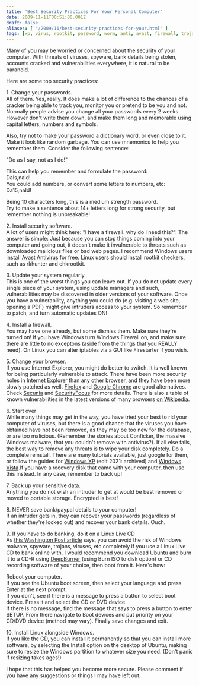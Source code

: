 ```yaml
---
title: 'Best Security Practices For Your Personal Computer'
date: 2009-11-11T00:51:00.001Z
draft: false
aliases: [ "/2009/11/best-security-practices-for-your.html" ]
tags: [xp, virus, rootkit, password, worm, anti, avast, firewall, trojan, vista, windows, linux, live]
---
```


Many of you may be worried or concerned about the security of your computer. With threats of viruses, spyware, bank details being stolen, accounts cracked and vulnerabilities everywhere, it is natural to be paranoid.  
  
Here are some top security practices:  
  
1\. Change your passwords.  
All of them. Yes, really. It does make a lot of difference to the chances of a cracker being able to track you, monitor you or pretend to be you and not. Normally people advise you change all your passwords every 2 weeks. However don't write them down, and make them long and memorable using capital letters, numbers and symbols.  
  
Also, try not to make your password a dictionary word, or even close to it. Make it look like random garbage. You can use mnemonics to help you remember them. Consider the following sentence:  
  
"Do as I say, not as I do!"  
  
This can help you remember and formulate the password:  
DaIs,naId!  
You could add numbers, or convert some letters to numbers, etc:  
Da15,naId!  
  
Being 10 characters long, this is a medium strength password.  
Try to make a sentence about 14+ letters long for strong security, but remember nothing is unbreakable!  
  
2\. Install security software.  
A lot of users might think here: "I have a firewall. why do I need this?". The answer is simple: Just because you can stop things coming into your computer and going out, it doesn't make it invulnerable to threats such as downloaded malicious files or bad web pages. I recommend Windows users install [Avast Antivirus](http://www.avast.com/eng/download-avast-home.html) for free. Linux users should install rootkit checkers, such as rkhunter and chkrootkit.  
  
3\. Update your system regularly.  
This is one of the worst things you can leave out. If you do not update every single piece of your system, using update managers and such, vulnerabilities may be discovered in older versions of your software. Once you have a vulnerability, anything you could do (e.g. visiting a web site, opening a PDF) might give intruders access to your system. So remember to patch, and turn automatic updates ON!  
  
4\. Install a firewall.  
You may have one already, but some dismiss them. Make sure they're turned on! If you have Windows turn Windows Firewall on, and make sure there are little to no exceptons (aside from the things that you REALLY need). On Linux you can alter iptables via a GUI like Firestarter if you wish.  
  
5\. Change your browser.  
If you use Internet Explorer, you might do better to switch. It is well known for being particularly vulnerable to attack. There have been more security holes in Internet Explorer than any other browser, and they have been more slowly patched as well. [Firefox](http://www.getfirefox.com) and [Google Chrome](http://www.google.com/chrome) are good alternatives. Check [Secunia](http://secunia.com/advisories/) and [SecurityFocus](http://www.securityfocus.com/vulnerabilities) for more details. There is also a table of known vulnerabilities in the latest versions of many browsers [on Wikipedia](http://en.wikipedia.org/wiki/Comparison_of_web_browsers#Vulnerabilities).  
  
6\. Start over  
While many things may get in the way, you have tried your best to rid your computer of viruses, but there is a good chance that the viruses you have obtained have not been removed, as they may be too new for the database, or are too malicious. (Remember the stories about Conficker, the massive Windows malware, that you couldn't remove with antivirus?). If all else fails, the best way to remove any threats is to wipe your disk completely. Do a complete reinstall. There are many tutorials available, just google for them, or follow the guides for [Windows XP](https://web.archive.org/web/20090211204719/https://www.pcworld.com/article/129977/how_to_reinstall_windows_xp.html) (edit 2021: archived) and [Windows Vista](http://windows.microsoft.com/en-US/windows-vista/Installing-and-reinstalling-Windows).If you have a recovery disk that came with your computer, then use this instead. In any case, remember to back up!  
  
7\. Back up your sensitive data.  
Anything you do not wish an intruder to get at would be best removed or moved to portable storage. Encrypted is best!  
  
8\. NEVER save bank/paypal details to your computer!  
If an intruder gets in, they can recover your passwords (regardless of whether they're locked out) and recover your bank details. Ouch.  
  
9\. If you have to do banking, do it on a Linux Live CD  
As [this Washington Post article](http://voices.washingtonpost.com/securityfix/2009/10/avoid_windows_malware_bank_on.html) says, you can avoid the risk of Windows malware, spyware, trojans, viruses, etc completely if you use a Linux Live CD to bank online with. I would recommend you download [Ubuntu](http://www.ubuntu.com) and burn it to a CD-R using [DeepBurner](http://www.deepburner.com) (using Burn ISO to disk option) or CD recording software of your choice, then boot from it. Here's how:  
  
Reboot your computer.  
If you see the Ubuntu boot screen, then select your language and press Enter at the next prompt.  
If you don't, see if there is a message to press a button to select boot device. Press it and select the CD or DVD device.  
If there is no message, find the message that says to press a button to enter SETUP. From there navigate to Boot devices and put priority on your CD/DVD device (method may vary). Finally save changes and exit.  
  
10\. Install Linux alongside Windows.  
If you like the CD, you can install it permanently so that you can install more software, by selecting the Install option on the desktop of Ubuntu, making sure to resize the Windows partition to whatever size you need. (Don't panic if resizing takes ages!)  
  
  
I hope that this has helped you become more secure. Please comment if you have any suggestions or things I may have left out.
